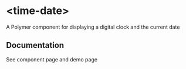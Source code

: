 # \<time-date\>

A Polymer component for displaying a digital clock and the current date

## Documentation
See component page and demo page
